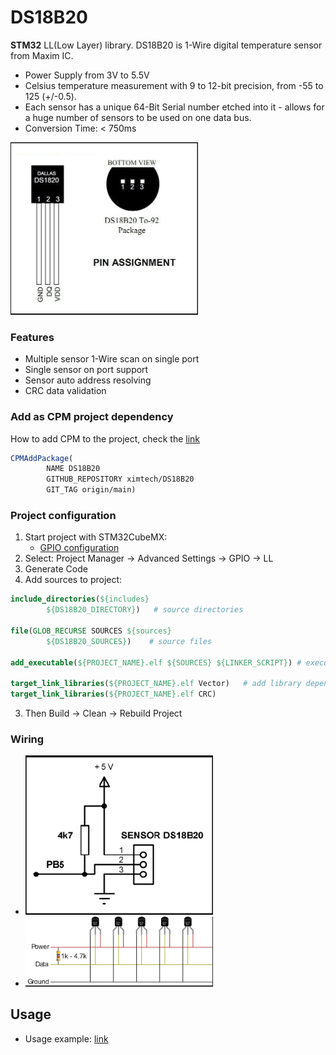 # DS18B20
**STM32** LL(Low Layer) library. DS18B20 is 1-Wire digital temperature sensor from Maxim IC.
- Power Supply from 3V to 5.5V
- Celsius temperature measurement with 9 to 12-bit precision, from -55 to 125 (+/-0.5). 
- Each sensor has a unique 64-Bit Serial number etched into it - allows for a huge number of sensors to be used on one data bus.
- Conversion Time: < 750ms

<img src="https://github.com/ximtech/DS18B20/blob/main/example/ds18b20.PNG" alt="image" width="300"/>

### Features
- Multiple sensor 1-Wire scan on single port
- Single sensor on port support
- Sensor auto address resolving
- CRC data validation

### Add as CPM project dependency

How to add CPM to the project, check the [link](https://github.com/cpm-cmake/CPM.cmake)
```cmake
CPMAddPackage(
        NAME DS18B20
        GITHUB_REPOSITORY ximtech/DS18B20
        GIT_TAG origin/main)
```

### Project configuration

1. Start project with STM32CubeMX:
    * [GPIO configuration](https://github.com/ximtech/DS18B20/blob/main/example/config.PNG)
2. Select: Project Manager -> Advanced Settings -> GPIO -> LL
3. Generate Code
4. Add sources to project:

```cmake
include_directories(${includes} 
        ${DS18B20_DIRECTORY})   # source directories

file(GLOB_RECURSE SOURCES ${sources} 
        ${DS18B20_SOURCES})    # source files

add_executable(${PROJECT_NAME}.elf ${SOURCES} ${LINKER_SCRIPT}) # executable declaration should be before libraries

target_link_libraries(${PROJECT_NAME}.elf Vector)   # add library dependencies to project
target_link_libraries(${PROJECT_NAME}.elf CRC)
```

3. Then Build -> Clean -> Rebuild Project

### Wiring

- <img src="https://github.com/ximtech/DS18B20/blob/main/example/wiring.PNG" alt="image" width="300"/>
- <img src="https://github.com/ximtech/DS18B20/blob/main/example/multiple_wiring.PNG" alt="image" width="300"/>

## Usage

- Usage example: [link](https://github.com/ximtech/DS18B20/blob/main/example/example.c)
